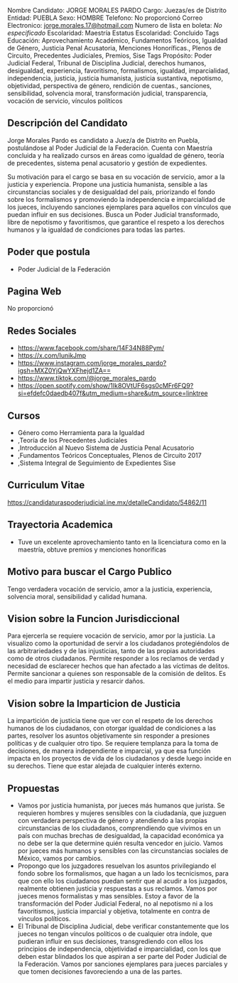 Nombre Candidato: JORGE MORALES PARDO
Cargo: Juezas/es de Distrito
Entidad: PUEBLA
Sexo: HOMBRE
Telefono: No proporcionó
Correo Electronico: jorge.morales.17@hotmail.com
Numero de lista en boleta: *No especificado*
Escolaridad: Maestría
Estatus Escolaridad: Concluido
Tags Educación: Aprovechamiento Académico, Fundamentos Teóricos, Igualdad de Género, Justicia Penal Acusatoria, Menciones Honoríficas., Plenos de Circuito, Precedentes Judiciales, Premios, Sise
Tags Propósito: Poder Judicial Federal, Tribunal de Disciplina Judicial, derechos humanos, desigualdad, experiencia, favoritismo, formalismos, igualdad, imparcialidad, independencia, justicia, justicia humanista, justicia sustantiva, nepotismo, objetividad, perspectiva de género, rendición de cuentas., sanciones, sensibilidad, solvencia moral, transformación judicial, transparencia, vocación de servicio, vínculos políticos


## Descripción del Candidato 

Jorge Morales Pardo es candidato a Juez/a de Distrito en Puebla, postulándose al Poder Judicial de la Federación. Cuenta con Maestría concluida y ha realizado cursos en áreas como igualdad de género, teoría de precedentes, sistema penal acusatorio y gestión de expedientes.  

Su motivación para el cargo se basa en su vocación de servicio, amor a la justicia y experiencia.  Propone una justicia humanista, sensible a las circunstancias sociales y de desigualdad del país, priorizando el fondo sobre los formalismos y promoviendo la independencia e imparcialidad de los jueces, incluyendo sanciones ejemplares para aquellos con vínculos que puedan influir en sus decisiones. Busca un Poder Judicial transformado, libre de nepotismo y favoritismos, que garantice el respeto a los derechos humanos y la igualdad de condiciones para todas las partes.


## Poder que postula

- Poder Judicial de la Federación


## Pagina Web

No proporcionó


## Redes Sociales

- https://www.facebook.com/share/14F34N88Pym/
- https://x.com/IunikJmp
- https://www.instagram.com/jorge_morales_pardo?igsh=MXZ0YjQwYXFhejd1ZA==
- https://www.tiktok.com/@jorge_morales_pardo
- https://open.spotify.com/show/1Ik8OVtUF6sgs0cMFr6FQ9?si=efdefc0daedb407f&utm_medium=share&utm_source=linktree


## Cursos

- Género como Herramienta para la Igualdad
- ,Teoría de los Precedentes Judiciales
- ,Introducción al Nuevo Sistema de Justicia Penal Acusatorio
- ,Fundamentos Teóricos Conceptuales, Plenos de Circuito 2017
- ,Sistema Integral de Seguimiento de Expedientes Sise


## Curriculum Vitae

https://candidaturaspoderjudicial.ine.mx/detalleCandidato/54862/11


## Trayectoria Academica

- Tuve un excelente aprovechamiento tanto en la licenciatura como en la maestría, obtuve premios y menciones honorificas


## Motivo para buscar el Cargo Publico

Tengo verdadera vocación de servicio, amor a la justicia, experiencia, solvencia moral, sensibilidad y calidad humana.


## Vision sobre la Funcion Jurisdiccional

Para ejercerla se requiere vocación de servicio, amor por la justicia. La visualizo como la oportunidad de servir a los ciudadanos protegiéndolos de las arbitrariedades y de las injusticias, tanto de las propias autoridades como de otros ciudadanos. Permite responder a los reclamos de verdad y necesidad de esclarecer hechos que han afectado a las víctimas de delitos. Permite sancionar a quienes son responsable de la comisión de delitos. Es el medio para impartir justicia y resarcir daños.


## Vision sobre la Imparticion de Justicia

La impartición de justicia tiene que ver con el respeto de los derechos humanos de los ciudadanos, con otorgar igualdad de condiciones a las partes, resolver los asuntos objetivamente sin responder a presiones políticas y de cualquier otro tipo. Se requiere templanza para la toma de decisiones, de manera independiente e imparcial, ya que esa función impacta en los proyectos de vida de los ciudadanos y desde luego incide en su derechos. Tiene que estar alejada de cualquier interés externo.


## Propuestas

- Vamos por justicia humanista, por jueces más humanos que jurista. Se requieren hombres y mujeres sensibles con la ciudadanía, que juzguen con verdadera perspectiva de género y atendiendo a las propias circunstancias de los ciudadanos, comprendiendo que vivimos en un país con muchas brechas de desigualdad, la capacidad económica ya no debe ser la que determine quién resulta vencedor en juicio. Vamos por jueces más humanos y sensibles con las circunstancias sociales de México, vamos por cambios.
- Propongo que los juzgadores resuelvan los asuntos privilegiando el fondo sobre los formalismos, que hagan a un lado los tecnicismos, para que con ello los ciudadanos puedan sentir que al acudir a los juzgados, realmente obtienen justicia y respuestas a sus reclamos. Vamos por jueces menos formalistas y mas sensibles. Estoy a favor de la transformación del Poder Judicial Federal, no al nepotismo ni a los favoritismos, justicia imparcial y objetiva, totalmente en contra de vínculos políticos.
- El Tribunal de Disciplina Judicial, debe verificar constantemente que los jueces no tengan vínculos políticos o de cualquier otra índole, que pudieran influir en sus decisiones, transgrediendo con ellos los principios de independencia, objetividad e imparcialidad, con los que deben estar blindados los que aspiran a ser parte del Poder Judicial de la Federación. Vamos por sanciones ejemplares para jueces parciales y que tomen decisiones favoreciendo a una de las partes.

